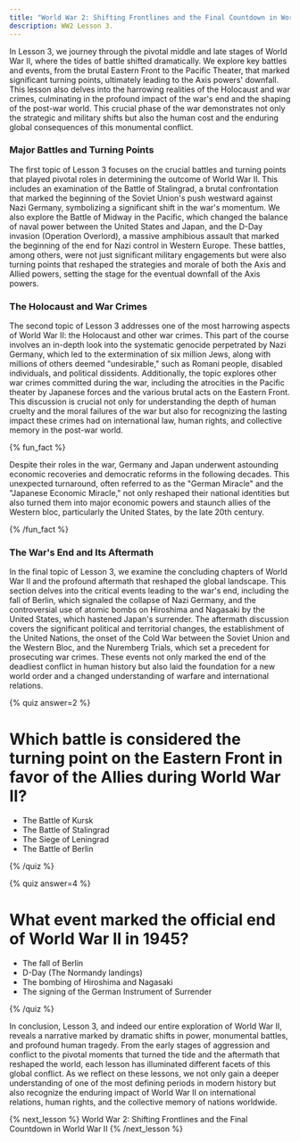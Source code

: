 ```yaml
---
title: "World War 2: Shifting Frontlines and the Final Countdown in World War II"
description: WW2 Lesson 3.
---
```


In Lesson 3, we journey through the pivotal middle and late stages of World War II, where the tides of battle shifted dramatically. We explore key battles and events, from the brutal Eastern Front to the Pacific Theater, that marked significant turning points, ultimately leading to the Axis powers' downfall. This lesson also delves into the harrowing realities of the Holocaust and war crimes, culminating in the profound impact of the war's end and the shaping of the post-war world. This crucial phase of the war demonstrates not only the strategic and military shifts but also the human cost and the enduring global consequences of this monumental conflict.

### Major Battles and Turning Points

The first topic of Lesson 3 focuses on the crucial battles and turning points that played pivotal roles in determining the outcome of World War II. This includes an examination of the Battle of Stalingrad, a brutal confrontation that marked the beginning of the Soviet Union's push westward against Nazi Germany, symbolizing a significant shift in the war's momentum. We also explore the Battle of Midway in the Pacific, which changed the balance of naval power between the United States and Japan, and the D-Day invasion (Operation Overlord), a massive amphibious assault that marked the beginning of the end for Nazi control in Western Europe. These battles, among others, were not just significant military engagements but were also turning points that reshaped the strategies and morale of both the Axis and Allied powers, setting the stage for the eventual downfall of the Axis powers.

### The Holocaust and War Crimes

The second topic of Lesson 3 addresses one of the most harrowing aspects of World War II: the Holocaust and other war crimes. This part of the course involves an in-depth look into the systematic genocide perpetrated by Nazi Germany, which led to the extermination of six million Jews, along with millions of others deemed "undesirable," such as Romani people, disabled individuals, and political dissidents. Additionally, the topic explores other war crimes committed during the war, including the atrocities in the Pacific theater by Japanese forces and the various brutal acts on the Eastern Front. This discussion is crucial not only for understanding the depth of human cruelty and the moral failures of the war but also for recognizing the lasting impact these crimes had on international law, human rights, and collective memory in the post-war world.

{% fun_fact %}

Despite their roles in the war, Germany and Japan underwent astounding economic recoveries and democratic reforms in the following decades. This unexpected turnaround, often referred to as the "German Miracle" and the "Japanese Economic Miracle," not only reshaped their national identities but also turned them into major economic powers and staunch allies of the Western bloc, particularly the United States, by the late 20th century.

{% /fun_fact %}

### The War's End and Its Aftermath

In the final topic of Lesson 3, we examine the concluding chapters of World War II and the profound aftermath that reshaped the global landscape. This section delves into the critical events leading to the war's end, including the fall of Berlin, which signaled the collapse of Nazi Germany, and the controversial use of atomic bombs on Hiroshima and Nagasaki by the United States, which hastened Japan's surrender. The aftermath discussion covers the significant political and territorial changes, the establishment of the United Nations, the onset of the Cold War between the Soviet Union and the Western Bloc, and the Nuremberg Trials, which set a precedent for prosecuting war crimes. These events not only marked the end of the deadliest conflict in human history but also laid the foundation for a new world order and a changed understanding of warfare and international relations.

{% quiz answer=2 %}

# Which battle is considered the turning point on the Eastern Front in favor of the Allies during World War II?

- The Battle of Kursk
- The Battle of Stalingrad
- The Siege of Leningrad
- The Battle of Berlin

{% /quiz %}

{% quiz answer=4 %}

# What event marked the official end of World War II in 1945?

- The fall of Berlin
- D-Day (The Normandy landings)
- The bombing of Hiroshima and Nagasaki
- The signing of the German Instrument of Surrender

{% /quiz %}

In conclusion, Lesson 3, and indeed our entire exploration of World War II, reveals a narrative marked by dramatic shifts in power, monumental battles, and profound human tragedy. From the early stages of aggression and conflict to the pivotal moments that turned the tide and the aftermath that reshaped the world, each lesson has illuminated different facets of this global conflict. As we reflect on these lessons, we not only gain a deeper understanding of one of the most defining periods in modern history but also recognize the enduring impact of World War II on international relations, human rights, and the collective memory of nations worldwide.

{% next_lesson %}
World War 2: Shifting Frontlines and the Final Countdown in World War II
{% /next_lesson %}
